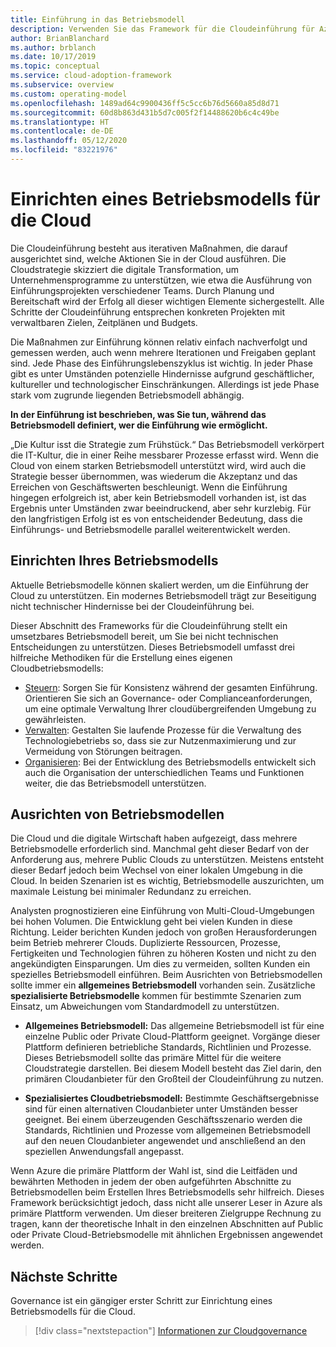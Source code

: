 ```yaml
---
title: Einführung in das Betriebsmodell
description: Verwenden Sie das Framework für die Cloudeinführung für Azure, um zu erfahren, wie Sie ein Betriebsmodell für die Cloud einrichten können.
author: BrianBlanchard
ms.author: brblanch
ms.date: 10/17/2019
ms.topic: conceptual
ms.service: cloud-adoption-framework
ms.subservice: overview
ms.custom: operating-model
ms.openlocfilehash: 1489ad64c9900436ff5c5cc6b76d5660a85d8d71
ms.sourcegitcommit: 60d8b863d431b5d7c005f2f14488620b6c4c49be
ms.translationtype: HT
ms.contentlocale: de-DE
ms.lasthandoff: 05/12/2020
ms.locfileid: "83221976"
---
```

# <a name="establish-an-operating-model-for-the-cloud"></a>Einrichten eines Betriebsmodells für die Cloud

Die Cloudeinführung besteht aus iterativen Maßnahmen, die darauf ausgerichtet sind, welche Aktionen Sie in der Cloud ausführen. Die Cloudstrategie skizziert die digitale Transformation, um Unternehmensprogramme zu unterstützen, wie etwa die Ausführung von Einführungsprojekten verschiedener Teams. Durch Planung und Bereitschaft wird der Erfolg all dieser wichtigen Elemente sichergestellt. Alle Schritte der Cloudeinführung entsprechen konkreten Projekten mit verwaltbaren Zielen, Zeitplänen und Budgets.

Die Maßnahmen zur Einführung können relativ einfach nachverfolgt und gemessen werden, auch wenn mehrere Iterationen und Freigaben geplant sind. Jede Phase des Einführungslebenszyklus ist wichtig. In jeder Phase gibt es unter Umständen potenzielle Hindernisse aufgrund geschäftlicher, kultureller und technologischer Einschränkungen. Allerdings ist jede Phase stark vom zugrunde liegenden Betriebsmodell abhängig.

**In der Einführung ist beschrieben, was Sie tun, während das Betriebsmodell definiert, wer die Einführung wie ermöglicht.**

„Die Kultur isst die Strategie zum Frühstück.“ Das Betriebsmodell verkörpert die IT-Kultur, die in einer Reihe messbarer Prozesse erfasst wird. Wenn die Cloud von einem starken Betriebsmodell unterstützt wird, wird auch die Strategie besser übernommen, was wiederum die Akzeptanz und das Erreichen von Geschäftswerten beschleunigt. Wenn die Einführung hingegen erfolgreich ist, aber kein Betriebsmodell vorhanden ist, ist das Ergebnis unter Umständen zwar beeindruckend, aber sehr kurzlebig. Für den langfristigen Erfolg ist es von entscheidender Bedeutung, dass die Einführungs- und Betriebsmodelle parallel weiterentwickelt werden.

## <a name="establish-your-operating-model"></a>Einrichten Ihres Betriebsmodells

Aktuelle Betriebsmodelle können skaliert werden, um die Einführung der Cloud zu unterstützen. Ein modernes Betriebsmodell trägt zur Beseitigung nicht technischer Hindernisse bei der Cloudeinführung bei.

Dieser Abschnitt des Frameworks für die Cloudeinführung stellt ein umsetzbares Betriebsmodell bereit, um Sie bei nicht technischen Entscheidungen zu unterstützen. Dieses Betriebsmodell umfasst drei hilfreiche Methodiken für die Erstellung eines eigenen Cloudbetriebsmodells:

- [Steuern](../govern/index.md): Sorgen Sie für Konsistenz während der gesamten Einführung. Orientieren Sie sich an Governance- oder Complianceanforderungen, um eine optimale Verwaltung Ihrer cloudübergreifenden Umgebung zu gewährleisten.
- [Verwalten](../manage/index.md): Gestalten Sie laufende Prozesse für die Verwaltung des Technologiebetriebs so, dass sie zur Nutzenmaximierung und zur Vermeidung von Störungen beitragen.
- [Organisieren](../organize/index.md): Bei der Entwicklung des Betriebsmodells entwickelt sich auch die Organisation der unterschiedlichen Teams und Funktionen weiter, die das Betriebsmodell unterstützen.

## <a name="align-operating-models"></a>Ausrichten von Betriebsmodellen

Die Cloud und die digitale Wirtschaft haben aufgezeigt, dass mehrere Betriebsmodelle erforderlich sind. Manchmal geht dieser Bedarf von der Anforderung aus, mehrere Public Clouds zu unterstützen. Meistens entsteht dieser Bedarf jedoch beim Wechsel von einer lokalen Umgebung in die Cloud. In beiden Szenarien ist es wichtig, Betriebsmodelle auszurichten, um maximale Leistung bei minimaler Redundanz zu erreichen.

Analysten prognostizieren eine Einführung von Multi-Cloud-Umgebungen bei hohen Volumen. Die Entwicklung geht bei vielen Kunden in diese Richtung. Leider berichten Kunden jedoch von großen Herausforderungen beim Betrieb mehrerer Clouds. Duplizierte Ressourcen, Prozesse, Fertigkeiten und Technologien führen zu höheren Kosten und nicht zu den angekündigten Einsparungen. Um dies zu vermeiden, sollten Kunden ein spezielles Betriebsmodell einführen. Beim Ausrichten von Betriebsmodellen sollte immer ein **allgemeines Betriebsmodell** vorhanden sein. Zusätzliche **spezialisierte Betriebsmodelle** kommen für bestimmte Szenarien zum Einsatz, um Abweichungen vom Standardmodell zu unterstützen.

- **Allgemeines Betriebsmodell:** Das allgemeine Betriebsmodell ist für eine einzelne Public oder Private Cloud-Plattform geeignet. Vorgänge dieser Plattform definieren betriebliche Standards, Richtlinien und Prozesse. Dieses Betriebsmodell sollte das primäre Mittel für die weitere Cloudstrategie darstellen. Bei diesem Modell besteht das Ziel darin, den primären Cloudanbieter für den Großteil der Cloudeinführung zu nutzen.

- **Spezialisiertes Cloudbetriebsmodell:** Bestimmte Geschäftsergebnisse sind für einen alternativen Cloudanbieter unter Umständen besser geeignet. Bei einem überzeugenden Geschäftsszenario werden die Standards, Richtlinien und Prozesse vom allgemeinen Betriebsmodell auf den neuen Cloudanbieter angewendet und anschließend an den speziellen Anwendungsfall angepasst.

Wenn Azure die primäre Plattform der Wahl ist, sind die Leitfäden und bewährten Methoden in jedem der oben aufgeführten Abschnitte zu Betriebsmodellen beim Erstellen Ihres Betriebsmodells sehr hilfreich. Dieses Framework berücksichtigt jedoch, dass nicht alle unserer Leser in Azure als primäre Plattform verwenden. Um dieser breiteren Zielgruppe Rechnung zu tragen, kann der theoretische Inhalt in den einzelnen Abschnitten auf Public oder Private Cloud-Betriebsmodelle mit ähnlichen Ergebnissen angewendet werden.

## <a name="next-steps"></a>Nächste Schritte

Governance ist ein gängiger erster Schritt zur Einrichtung eines Betriebsmodells für die Cloud.

> [!div class="nextstepaction"]
> [Informationen zur Cloudgovernance](../govern/index.md)
